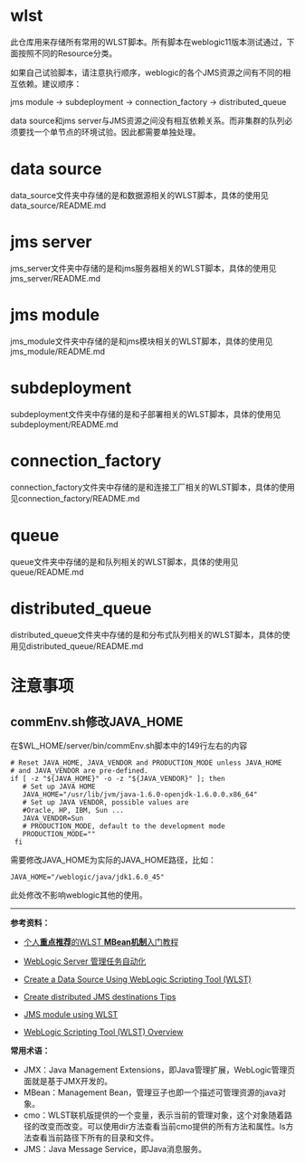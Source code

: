 # wlst

此仓库用来存储所有常用的WLST脚本。所有脚本在weblogic11版本测试通过，下面按照不同的Resource分类。

如果自己试验脚本，请注意执行顺序，weblogic的各个JMS资源之间有不同的相互依赖。建议顺序：

jms module -> subdeployment -> connection_factory -> distributed_queue

data source和jms server与JMS资源之间没有相互依赖关系。而非集群的队列必须要找一个单节点的环境试验。因此都需要单独处理。

# data source

data_source文件夹中存储的是和数据源相关的WLST脚本，具体的使用见data_source/README.md

# jms server

jms_server文件夹中存储的是和jms服务器相关的WLST脚本，具体的使用见jms_server/README.md

# jms module

jms_module文件夹中存储的是和jms模块相关的WLST脚本，具体的使用见jms_module/README.md

# subdeployment

subdeployment文件夹中存储的是和子部署相关的WLST脚本，具体的使用见subdeployment/README.md

# connection_factory

connection_factory文件夹中存储的是和连接工厂相关的WLST脚本，具体的使用见connection_factory/README.md

# queue

queue文件夹中存储的是和队列相关的WLST脚本，具体的使用见queue/README.md

# distributed_queue

distributed_queue文件夹中存储的是和分布式队列相关的WLST脚本，具体的使用见distributed_queue/README.md

# 注意事项

## commEnv.sh修改JAVA_HOME

在$WL_HOME/server/bin/commEnv.sh脚本中的149行左右的内容

```shell
# Reset JAVA_HOME, JAVA_VENDOR and PRODUCTION_MODE unless JAVA_HOME
# and JAVA_VENDOR are pre-defined.
if [ -z "${JAVA_HOME}" -o -z "${JAVA_VENDOR}" ]; then
   # Set up JAVA HOME
   JAVA_HOME="/usr/lib/jvm/java-1.6.0-openjdk-1.6.0.0.x86_64"
   # Set up JAVA VENDOR, possible values are
   #Oracle, HP, IBM, Sun ...
   JAVA_VENDOR=Sun
   # PRODUCTION_MODE, default to the development mode
   PRODUCTION_MODE=""
 fi
```

需要修改JAVA_HOME为实际的JAVA_HOME路径，比如：

```shell
JAVA_HOME="/weblogic/java/jdk1.6.0_45"
```

此处修改不影响weblogic其他的使用。

---

**参考资料：**

- [个人**重点推荐**的WLST **MBean机制**入门教程](http://www.beansoft.biz/weblogic/docs92/config_scripting/nav_edit.html)


- [WebLogic Server 管理任务自动化](http://www.beansoft.biz/weblogic/docs92/config_scripting/config_WLS.html#wp1004872)


- [Create a Data Source Using WebLogic Scripting Tool (WLST)](https://oracle-base.com/articles/web/wlst-create-data-source#properties)


- [Create distributed JMS destinations Tips](http://www.dba-oracle.com/t_weblogic_create_distributed_jms_destinations.htm)
- [JMS module using WLST](http://wlstbyexamples.blogspot.com/2013/01/this-post-is-continous-series-of-jms.html#.WRVipmJ97Dc)
- [WebLogic Scripting Tool (WLST) Overview](http://wlstbyexamples.blogspot.jp/2010/05/weblogic-server-weblogic-scripting-tool.html#.WRVodWJ97Dd)

**常用术语：**

- JMX：Java Management Extensions，即Java管理扩展，WebLogic管理页面就是基于JMX开发的。
- MBean：Management Bean，管理豆子也即一个描述可管理资源的java对象。
- cmo：WLST联机版提供的一个变量，表示当前的管理对象，这个对象随着路径的改变而改变。可以使用dir方法查看当前cmo提供的所有方法和属性。ls方法查看当前路径下所有的目录和文件。
- JMS：Java Message Service，即Java消息服务。